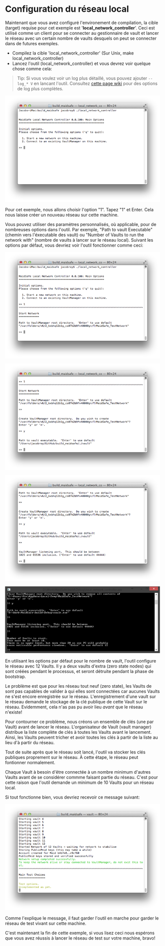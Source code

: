 # Configuration du réseau local

Maintenant que vous avez configuré l'environement de compilation, la cible (target) requise pour cet exemple est '**local_network_controller**'. Ceci est utilisé comme un client pour se connecter au gestionnaire de vault et lancer le réseau avec un certain nombre de vaults desquels on peut se connecter dans de futures exemples.

* Compilez la cible 'local_network_controller' (Sur Unix, make local_network_controller)
* Lancez l'outil (local_network_controller) et vous devrez voir quelque chose comme cela:

> Tip: Si vous voulez voir un log plus détaillé, vous pouvez ajouter `--log_* V` en lancant l'outil. Consultez [cette page wiki](https://github.com/maidsafe/MaidSafe/wiki/Logging-Options#invoking-logging-arguments) pour des options de log plus complètes.

![Local Network Controller - Start Screen](./img/start_screen.PNG)

Pour cet exemple, nous allons choisir l'option "1". Tapez "1" et Enter. Cela nous laisse créer un nouveau réseau sur cette machine.

Vous pouvez utiliser des paramètres personnalisés, où applicable, pour de nombreuses options dans l'outil. Par exemple, "Path to vault Executable" (chemin vers l'éxecutable des vault) ou "Number of Vaults to run the network with" (nombre de vaults à lancer sur le réseau local). Suivant les options par défaut, vous devriez voir l'outil fonctionner comme ceci:

![Local Network Controller - Vault Manager Root Path](./img/vault_manager_root.PNG)

![Local Network Controller - Vault App Path](./img/vault_executable.PNG)

![Local Network Controller - Listening port](./img/listening_port.PNG)

![Local Network Controller - Vault Count](./img/vaults_count.PNG)


En utilisant les options par défaut pour le nombre de vault, l'outil configure le réseau avec 12 Vaults. Il y a deux vaults d'extra (zero state nodes) qui sont créées pendant le processus, et seront détruite pendant la phase de bootstrap.

Le problème est que pour les réseau tout neuf (zero state), les Vaults de sont pas capables de valider à qui elles sont connectées car aucunes Vaults ne s'est encore enregistrée sur le réseau. L'enregistrement d'une vault sur le réseau demande le stockage de la clé publique de cette Vault sur le réseau. Evidemment, cela n'as pas pu avoir lieu *avant* que le réseau n'existe!

Pour contourner ce problème, nous créons un ensemble de clés (une par Vault) avant de lancer le réseau. L'organisateur de Vault (vault manager) distribue la liste complète de clés à toutes les Vaults avant le lancement. Ainsi, les Vaults peuvent tricher et avoir toutes les clés à partir de la liste au lieu d'à partir du réseau.

Tout de suite après que le réseau soit lancé, l'outil va stocker les clés publiques proprement sur le réseau. À cette étape, le réseau peut fontionner normalement.

Chaque Vault à besoin d'être connectée à un nombre minimum d'autres Vaults avant de se considérer commme faisant partie du réseau. C'est pour cette raison que l'outil demande un minimum de 10 Vaults pour un réseau local.

Si tout fonctionne bien, vous devriez recevoir ce message suivant:

![Local Network Controller - Network Started](./img/network_started.PNG)

Comme l'explique le message, il faut garder l'outil en marche pour garder le réseau de test vivant sur cette machine. 

C'est maintenant la fin de cette exemple, si vous lisez ceci nous espérons que vous avez réussis à lancer le réseau de test sur votre machine, bravo!

